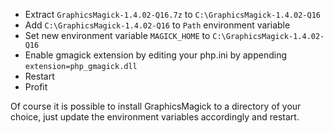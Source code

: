 - Extract `GraphicsMagick-1.4.02-Q16.7z` to `C:\GraphicsMagick-1.4.02-Q16`
- Add `C:\GraphicsMagick-1.4.02-Q16` to `Path` environment variable
- Set new environment variable `MAGICK_HOME` to `C:\GraphicsMagick-1.4.02-Q16`
- Enable gmagick extension by editing your php.ini by appending `extension=php_gmagick.dll`
- Restart
- Profit

Of course it is possible to install GraphicsMagick to a directory of your choice, just update the environment variables accordingly and restart.
